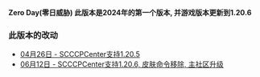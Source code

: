 **Zero Day(零日威胁) 此版本是2024年的第一个版本, 并游戏版本更新到1.20.6** 
  
### 此版本的改动
* [04月26日 - SCCCPCenter支持1.20.5](04-26)  
* [06月12日 - SCCCPCenter支持1.20.6, 皮肤命令移除, 主社区升级](06-12)  


